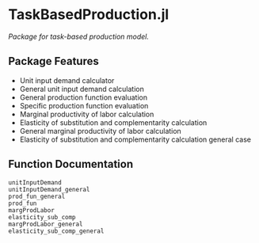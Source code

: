 # TaskBasedProduction.jl

*Package for task-based production model.*

## Package Features

- Unit input demand calculator
- General unit input demand calculation
- General production function evaluation
- Specific production function evaluation
- Marginal productivity of labor calculation
- Elasticity of substitution and complementarity calculation
- General marginal productivity of labor calculation
- Elasticity of substitution and complementarity calculation general case

## Function Documentation

```@docs
unitInputDemand
unitInputDemand_general
prod_fun_general
prod_fun
margProdLabor
elasticity_sub_comp
margProdLabor_general
elasticity_sub_comp_general